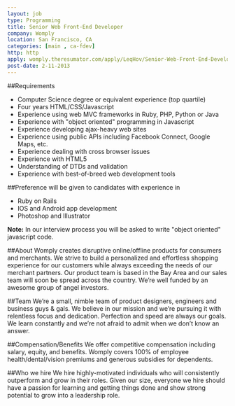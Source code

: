 ```yaml
---
layout: job
type: Programming
title: Senior Web Front-End Developer
company: Womply
location: San Francisco, CA
categories: [main , ca-fdev]
http: http
apply: womply.theresumator.com/apply/LeqHov/Senior-Web-Front-End-Developer.html?source=WorkCreative.net
post-date: 2-11-2013
---
```


##Requirements
* Computer Science degree or equivalent experience (top quartile)
* Four years HTML/CSS/Javascript
* Experience using web MVC frameworks in Ruby, PHP, Python or Java
* Experience with "object oriented" programming in Javascript
* Experience developing ajax-heavy web sites
* Experience using public APIs including Facebook Connect, Google Maps, etc.
* Experience dealing with cross browser issues
* Experience with HTML5
* Understanding of DTDs and validation
* Experience with best-of-breed web development tools

##Preference will be given to candidates with experience in
* Ruby on Rails
* IOS and Android app development
* Photoshop and Illustrator

**Note:** In our interview process you will be asked to write "object oriented" javascript code.
 

##About
Womply creates disruptive online/offline products for consumers and merchants. We strive to build a personalized and effortless shopping experience for our customers while always exceeding the needs of our merchant partners. Our product team is based in the Bay Area and our sales team will soon be spread across the country. We’re well funded by an awesome group of angel investors.

##Team
We’re a small, nimble team of product designers, engineers and business guys & gals. We believe in our mission and we’re pursuing it with relentless focus and dedication. Perfection and speed are always our goals. We learn constantly and we’re not afraid to admit when we don’t know an answer.

##Compensation/Benefits
We offer competitive compensation including salary, equity, and benefits. Womply covers 100% of employee health/dental/vision premiums and generous subsidies for dependents.

##Who we hire
We hire highly-motivated individuals who will consistently outperform and grow in their roles. Given our size, everyone we hire should have a passion for learning and getting things done and show strong potential to grow into a leadership role.
